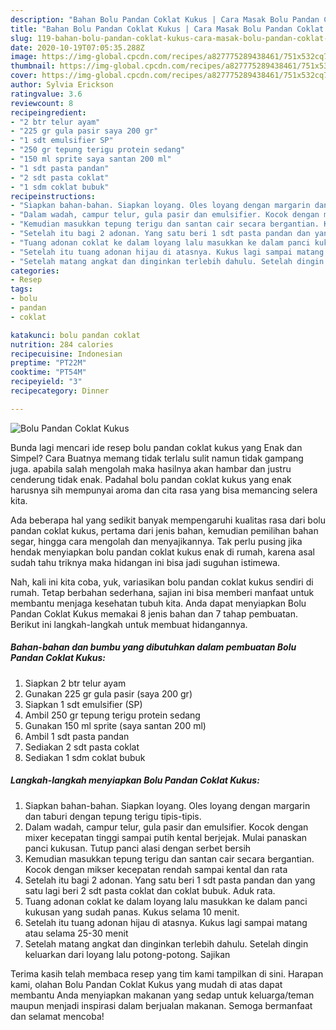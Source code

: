 ```yaml
---
description: "Bahan Bolu Pandan Coklat Kukus | Cara Masak Bolu Pandan Coklat Kukus Yang Sedap"
title: "Bahan Bolu Pandan Coklat Kukus | Cara Masak Bolu Pandan Coklat Kukus Yang Sedap"
slug: 119-bahan-bolu-pandan-coklat-kukus-cara-masak-bolu-pandan-coklat-kukus-yang-sedap
date: 2020-10-19T07:05:35.288Z
image: https://img-global.cpcdn.com/recipes/a827775289438461/751x532cq70/bolu-pandan-coklat-kukus-foto-resep-utama.jpg
thumbnail: https://img-global.cpcdn.com/recipes/a827775289438461/751x532cq70/bolu-pandan-coklat-kukus-foto-resep-utama.jpg
cover: https://img-global.cpcdn.com/recipes/a827775289438461/751x532cq70/bolu-pandan-coklat-kukus-foto-resep-utama.jpg
author: Sylvia Erickson
ratingvalue: 3.6
reviewcount: 8
recipeingredient:
- "2 btr telur ayam"
- "225 gr gula pasir saya 200 gr"
- "1 sdt emulsifier SP"
- "250 gr tepung terigu protein sedang"
- "150 ml sprite saya santan 200 ml"
- "1 sdt pasta pandan"
- "2 sdt pasta coklat"
- "1 sdm coklat bubuk"
recipeinstructions:
- "Siapkan bahan-bahan. Siapkan loyang. Oles loyang dengan margarin dan taburi dengan tepung terigu tipis-tipis."
- "Dalam wadah, campur telur, gula pasir dan emulsifier. Kocok dengan mixer kecepatan tinggi sampai putih kental berjejak. Mulai panaskan panci kukusan. Tutup panci alasi dengan serbet bersih"
- "Kemudian masukkan tepung terigu dan santan cair secara bergantian. Kocok dengan mikser kecepatan rendah sampai kental dan rata"
- "Setelah itu bagi 2 adonan. Yang satu beri 1 sdt pasta pandan dan yang satu lagi beri 2 sdt pasta coklat dan coklat bubuk. Aduk rata."
- "Tuang adonan coklat ke dalam loyang lalu masukkan ke dalam panci kukusan yang sudah panas. Kukus selama 10 menit."
- "Setelah itu tuang adonan hijau di atasnya. Kukus lagi sampai matang atau selama 25-30 menit"
- "Setelah matang angkat dan dinginkan terlebih dahulu. Setelah dingin keluarkan dari loyang lalu potong-potong. Sajikan"
categories:
- Resep
tags:
- bolu
- pandan
- coklat

katakunci: bolu pandan coklat 
nutrition: 284 calories
recipecuisine: Indonesian
preptime: "PT22M"
cooktime: "PT54M"
recipeyield: "3"
recipecategory: Dinner

---
```



![Bolu Pandan Coklat Kukus](https://img-global.cpcdn.com/recipes/a827775289438461/751x532cq70/bolu-pandan-coklat-kukus-foto-resep-utama.jpg)

Bunda lagi mencari ide resep bolu pandan coklat kukus yang Enak dan Simpel? Cara Buatnya memang tidak terlalu sulit namun tidak gampang juga. apabila salah mengolah maka hasilnya akan hambar dan justru cenderung tidak enak. Padahal bolu pandan coklat kukus yang enak harusnya sih mempunyai aroma dan cita rasa yang bisa memancing selera kita.

Ada beberapa hal yang sedikit banyak mempengaruhi kualitas rasa dari bolu pandan coklat kukus, pertama dari jenis bahan, kemudian pemilihan bahan segar, hingga cara mengolah dan menyajikannya. Tak perlu pusing jika hendak menyiapkan bolu pandan coklat kukus enak di rumah, karena asal sudah tahu triknya maka hidangan ini bisa jadi suguhan istimewa.




Nah, kali ini kita coba, yuk, variasikan bolu pandan coklat kukus sendiri di rumah. Tetap berbahan sederhana, sajian ini bisa memberi manfaat untuk membantu menjaga kesehatan tubuh kita. Anda dapat menyiapkan Bolu Pandan Coklat Kukus memakai 8 jenis bahan dan 7 tahap pembuatan. Berikut ini langkah-langkah untuk membuat hidangannya.

<!--inarticleads1-->

##### Bahan-bahan dan bumbu yang dibutuhkan dalam pembuatan Bolu Pandan Coklat Kukus:

1. Siapkan 2 btr telur ayam
1. Gunakan 225 gr gula pasir (saya 200 gr)
1. Siapkan 1 sdt emulsifier (SP)
1. Ambil 250 gr tepung terigu protein sedang
1. Gunakan 150 ml sprite (saya santan 200 ml)
1. Ambil 1 sdt pasta pandan
1. Sediakan 2 sdt pasta coklat
1. Sediakan 1 sdm coklat bubuk




<!--inarticleads2-->

##### Langkah-langkah menyiapkan Bolu Pandan Coklat Kukus:

1. Siapkan bahan-bahan. Siapkan loyang. Oles loyang dengan margarin dan taburi dengan tepung terigu tipis-tipis.
1. Dalam wadah, campur telur, gula pasir dan emulsifier. Kocok dengan mixer kecepatan tinggi sampai putih kental berjejak. Mulai panaskan panci kukusan. Tutup panci alasi dengan serbet bersih
1. Kemudian masukkan tepung terigu dan santan cair secara bergantian. Kocok dengan mikser kecepatan rendah sampai kental dan rata
1. Setelah itu bagi 2 adonan. Yang satu beri 1 sdt pasta pandan dan yang satu lagi beri 2 sdt pasta coklat dan coklat bubuk. Aduk rata.
1. Tuang adonan coklat ke dalam loyang lalu masukkan ke dalam panci kukusan yang sudah panas. Kukus selama 10 menit.
1. Setelah itu tuang adonan hijau di atasnya. Kukus lagi sampai matang atau selama 25-30 menit
1. Setelah matang angkat dan dinginkan terlebih dahulu. Setelah dingin keluarkan dari loyang lalu potong-potong. Sajikan




Terima kasih telah membaca resep yang tim kami tampilkan di sini. Harapan kami, olahan Bolu Pandan Coklat Kukus yang mudah di atas dapat membantu Anda menyiapkan makanan yang sedap untuk keluarga/teman maupun menjadi inspirasi dalam berjualan makanan. Semoga bermanfaat dan selamat mencoba!
